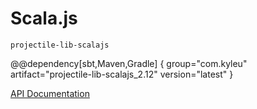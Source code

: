 # Scala.js

`projectile-lib-scalajs`

@@dependency[sbt,Maven,Gradle] {
  group="com.kyleu"
  artifact="projectile-lib-scalajs_2.12"
  version="latest"
}

[API Documentation](../api/projectile-lib-scalajs)

